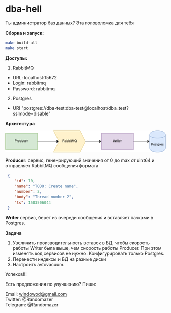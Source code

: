 dba-hell
===============================================
Ты администратор баз данных? Эта головоломка для тебя

**Сборка и запуск:**

```bash
make build-all
make start
```

**Доступы:**

1. RabbitMQ 

- URL: localhost:15672
- Login: rabbitmq
- Password: rabbitmq

2. Postgres 

- URI "postgres://dba-test:dba-test@localhost/dba_test?sslmode=disable"

**Архитектура**

![](arch.png)

**Producer**: сервис, гененрирующий значения от 0 до max от uint64 и отправляет RabbitMQ 
 сообщения формата
```json
 {
 	"id": 10,                     
 	"name": "TODO: Create name",   
 	"number": 2,                   
 	"body": "Thread number 2",     
 	"ts": 1583506044              
 }
```

**Writer** сервис, берет из очереди сообщения и вставляет пачками в Postgres.


**Задача**

1. Увеличить производительность вставок в БД, чтобы скорость работы Writer была выше, чем скорость работы Producer.
При этом изменять код сервисов не нужно. Конфигурировать только Postgres.
2. Перенести индексы и БД на разные диски
3. Настроить avtovacuum. 

Успехов!!!

Есть предложения по улучшению? Пиши:

Email: windowod@gmail.com\
Twitter: @Randomazer\
Telegram: @Randomazer



